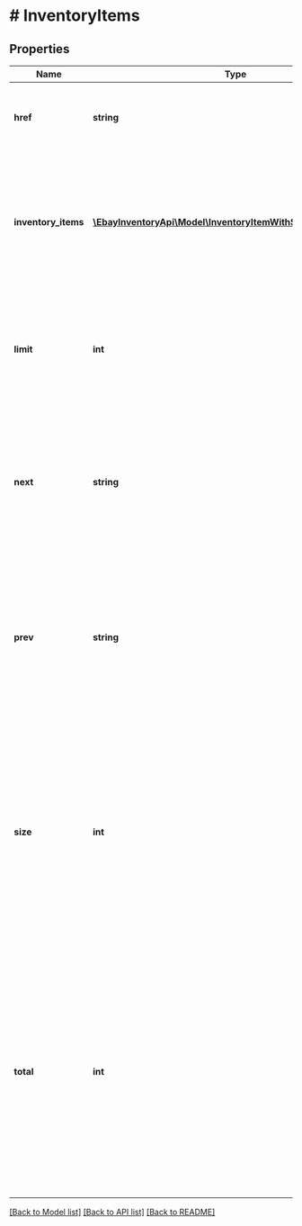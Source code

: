 # # InventoryItems

## Properties

Name | Type | Description | Notes
------------ | ------------- | ------------- | -------------
**href** | **string** | This is the URL to the current page of inventory items. | [optional] 
**inventory_items** | [**\EbayInventoryApi\Model\InventoryItemWithSkuLocaleGroupid[]**](InventoryItemWithSkuLocaleGroupid.md) | This container is an array of one or more inventory items, with detailed information on each inventory item. | [optional] 
**limit** | **int** | This integer value is the number of inventory items that will be displayed on each results page. | [optional] 
**next** | **string** | This is the URL to the next page of inventory items. This field will only be returned if there are additional inventory items to view. | [optional] 
**prev** | **string** | This is the URL to the previous page of inventory items. This field will only be returned if there are previous inventory items to view. | [optional] 
**size** | **int** | This integer value indicates the total number of pages of results that are available. This number will depend on the total number of inventory items available for viewing, and on the limit value. | [optional] 
**total** | **int** | This integer value is the total number of inventory items that exist for the seller&#39;s account. Based on this number and on the limit value, the seller may have to toggle through multiple pages to view all inventory items. | [optional] 

[[Back to Model list]](../../README.md#documentation-for-models) [[Back to API list]](../../README.md#documentation-for-api-endpoints) [[Back to README]](../../README.md)


